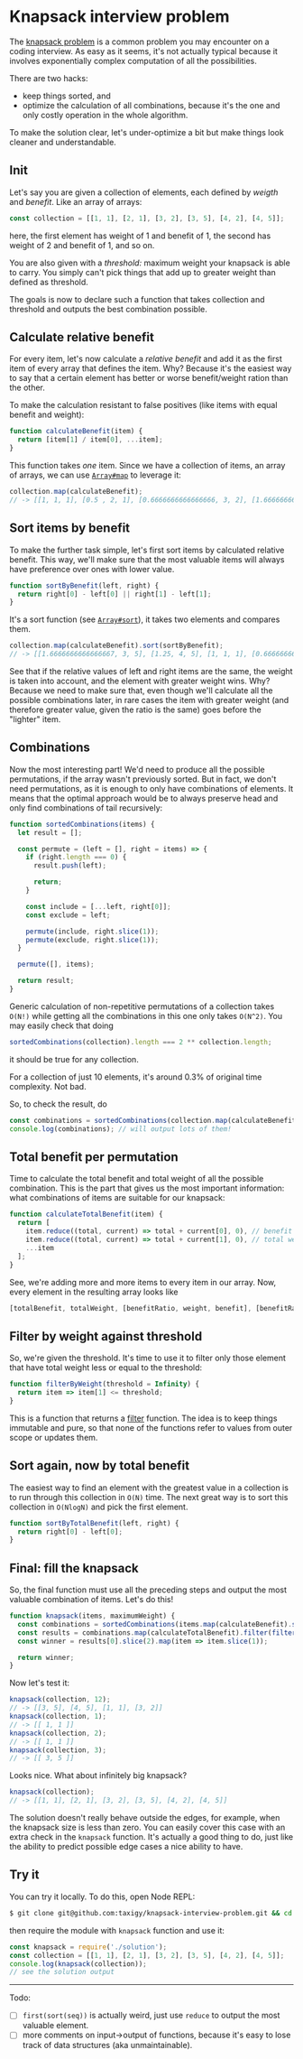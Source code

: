 # Knapsack interview problem

The [knapsack problem](https://en.wikipedia.org/wiki/Knapsack_problem) is a common problem you may encounter on a coding interview. As easy as it seems, it's not actually typical because it involves exponentially complex computation of all the possibilities.

There are two hacks:

- keep things sorted, and
- optimize the calculation of all combinations, because it's the one and only costly operation in the whole algorithm.

To make the solution clear, let's under-optimize a bit but make things look cleaner and understandable.

## Init

Let's say you are given a collection of elements, each defined by _weigth_ and _benefit_. Like an array of arrays:

```javascript
const collection = [[1, 1], [2, 1], [3, 2], [3, 5], [4, 2], [4, 5]];
```

here, the first element has weight of 1 and benefit of 1, the second has weight of 2 and benefit of 1, and so on.

You are also given with a _threshold:_ maximum weight your knapsack is able to carry. You simply can't pick things that add up to greater weight than defined as threshold.

The goals is now to declare such a function that takes collection and threshold and outputs the best combination possible.

## Calculate relative benefit

For every item, let's now calculate a _relative benefit_ and add it as the first item of every array that defines the item. Why? Because it's the easiest way to say that a certain element has better or worse benefit/weight ration than the other.

To make the calculation resistant to false positives (like items with equal benefit and weight):

```javascript
function calculateBenefit(item) {
  return [item[1] / item[0], ...item];
}
```

This function takes _one_ item. Since we have a collection of items, an array of arrays, we can use [`Array#map`](https://developer.mozilla.org/en-US/docs/Web/JavaScript/Reference/Global_Objects/Array/map?v=control) to leverage it:

```javascript
collection.map(calculateBenefit);
// -> [[1, 1, 1], [0.5 , 2, 1], [0.6666666666666666, 3, 2], [1.6666666666666667, 3, 5], [0.5, 4, 2], [1.25, 4, 5]]
```

## Sort items by benefit

To make the further task simple, let's first sort items by calculated relative benefit. This way, we'll make sure that the most valuable items will always have preference over ones with lower value.

```javascript
function sortByBenefit(left, right) {
  return right[0] - left[0] || right[1] - left[1];
}
```

It's a sort function (see [`Array#sort`](https://developer.mozilla.org/en-US/docs/Web/JavaScript/Reference/Global_Objects/Array/sort?v=control)), it takes two elements and compares them.

```javascript
collection.map(calculateBenefit).sort(sortByBenefit);
// -> [[1.6666666666666667, 3, 5], [1.25, 4, 5], [1, 1, 1], [0.6666666666666666, 3, 2], [0.5, 4, 2], [0.5, 2, 1]]
```

See that if the relative values of left and right items are the same, the weight is taken into account, and the element with greater weight wins. Why? Because we need to make sure that, even though we'll calculate all the possible combinations later, in rare cases the item with greater weight (and therefore greater value, given the ratio is the same) goes before the "lighter" item.

## Combinations

Now the most interesting part! We'd need to produce all the possible permutations, if the array wasn't previously sorted. But in fact, we don't need permutations, as it is enough to only have combinations of elements. It means that the optimal approach would be to always preserve head and only find combinations of tail recursively:

```javascript
function sortedCombinations(items) {
  let result = [];

  const permute = (left = [], right = items) => {
    if (right.length === 0) {
      result.push(left);

      return;
    }

    const include = [...left, right[0]];
    const exclude = left;

    permute(include, right.slice(1));
    permute(exclude, right.slice(1));
  }

  permute([], items);

  return result;
}
```

Generic calculation of non-repetitive permutations of a collection takes `O(N!)` while getting all the combinations in this one only takes `O(N^2)`. You may easily check that doing

```javascript
sortedCombinations(collection).length === 2 ** collection.length;
```

it should be true for any collection.

For a collection of just 10 elements, it's around 0.3% of original time complexity. Not bad.

So, to check the result, do

```javascript
const combinations = sortedCombinations(collection.map(calculateBenefit).sort(sortByBenefit));
console.log(combinations); // will output lots of them!
```

## Total benefit per permutation

Time to calculate the total benefit and total weight of all the possible combination. This is the part that gives us the most important information: what combinations of items are suitable for our knapsack:

```javascript
function calculateTotalBenefit(item) {
  return [
    item.reduce((total, current) => total + current[0], 0), // benefit ratio
    item.reduce((total, current) => total + current[1], 0), // total weight
    ...item
  ];
}
```

See, we're adding more and more items to every item in our array. Now, every element in the resulting array looks like

```javascript
[totalBenefit, totalWeight, [benefitRatio, weight, benefit], [benefitRatio, weight, benefit], ...]
```

## Filter by weight against threshold

So, we're given the threshold. It's time to use it to filter only those element that have total weight less or equal to the threshold:

```javascript
function filterByWeight(threshold = Infinity) {
  return item => item[1] <= threshold;
}
```

This is a function that returns a [filter](https://developer.mozilla.org/en-US/docs/Web/JavaScript/Reference/Global_Objects/Array/filter?v=control) function. The idea is to keep things immutable and pure, so that none of the functions refer to values from outer scope or updates them.

## Sort again, now by total benefit

The easiest way to find an element with the greatest value in a collection is to run through this collection in `O(N)` time. The next great way is to sort this collection in `O(NlogN)` and pick the first element.

```javascript
function sortByTotalBenefit(left, right) {
  return right[0] - left[0];
}
```

## Final: fill the knapsack

So, the final function must use all the preceding steps and output the most valuable combination of items. Let's do this!

```javascript
function knapsack(items, maximumWeight) {
  const combinations = sortedCombinations(items.map(calculateBenefit).sort(sortByBenefit));
  const results = combinations.map(calculateTotalBenefit).filter(filterByWeight(maximumWeight)).sort(sortByTotalBenefit);
  const winner = results[0].slice(2).map(item => item.slice(1));

  return winner;
}
```

Now let's test it:

```javascript
knapsack(collection, 12);
// -> [[3, 5], [4, 5], [1, 1], [3, 2]]
knapsack(collection, 1);
// -> [[ 1, 1 ]]
knapsack(collection, 2);
// -> [[ 1, 1 ]]
knapsack(collection, 3);
// -> [[ 3, 5 ]]
```

Looks nice. What about infinitely big knapsack?

```javascript
knapsack(collection);
// -> [[1, 1], [2, 1], [3, 2], [3, 5], [4, 2], [4, 5]]
```

The solution doesn't really behave outside the edges, for example, when the knapsack size is less than zero. You can easily cover this case with an extra check in the `knapsack` function. It's actually a good thing to do, just like the ability to predict possible edge cases a nice ability to have.

## Try it

You can try it locally. To do this, open Node REPL:

```bash
$ git clone git@github.com:taxigy/knapsack-interview-problem.git && cd ./knapsack-interview-problem && node
```

then require the module with `knapsack` function and use it:

```javascript
const knapsack = require('./solution');
const collection = [[1, 1], [2, 1], [3, 2], [3, 5], [4, 2], [4, 5]];
console.log(knapsack(collection));
// see the solution output
```

---

Todo:

- [ ] `first(sort(seq))` is actually weird, just use `reduce` to output the most valuable element.
- [ ] more comments on input->output of functions, because it's easy to lose track of data structures (aka unmaintainable).
